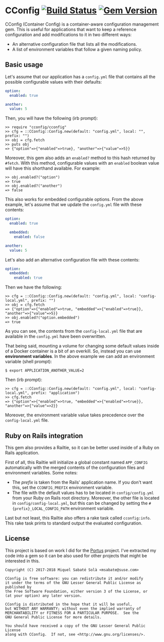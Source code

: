 # CConfig [![Build Status](https://travis-ci.org/mssola/cconfig.svg?branch=master)](https://travis-ci.org/mssola/cconfig) [![Gem Version](https://badge.fury.io/rb/cconfig.svg)](https://badge.fury.io/rb/cconfig)

CConfig (Container Config) is a container-aware configuration management
gem. This is useful for applications that want to keep a reference configuration
and add modifications to it in two different ways:

- An alternative configuration file that lists all the modifications.
- A list of environment variables that follow a given naming policy.

## Basic usage

Let's assume that our application has a `config.yml` file that contains all the
possible configurable values with their defaults:

```yaml
option:
  enabled: true

another:
  value: 5
```

Then, you will have the following (irb prompt):

```
>> require "cconfig/cconfig"
>> cfg = ::CConfig::Config.new(default: "config.yml", local: "", prefix: "")
>> obj = cfg.fetch
>> puts obj
=> {"option"=>{"enabled"=>true}, "another"=>{"value"=>5}}
```

Moreover, this gem also adds an `enabled?` method to this hash returned by
`#fetch`. With this method, configurable values with an `enabled` boolean value
will have this shorthand available. For example:

```
>> obj.enabled?("option")
=> true
>> obj.enabled?("another")
=> false
```

This also works for embedded configurable options. From the above example, let's
assume that we update the `config.yml` file with these contents:

```yaml
option:
  enabled: true

  embedded:
    enabled: false

another:
  value: 5
```

Let's also add an alternative configuration file with these contents:

```yaml
option:
  embedded:
    enabled: true
```

Then we have the following:

```
>> cfg = ::CConfig::Config.new(default: "config.yml", local: "config-local.yml", prefix: "")
>> obj = cfg.fetch
=> {"option"=>{"enabled"=>true, "embedded"=>{"enabled"=>true}}, "another"=>{"value"=>5}}
>> obj.enabled?("option.embedded")
=> true
```

As you can see, the contents from the `config-local.yml` file that are available
in the `config.yml` have been overwritten.

That being said, mounting a volume for changing some default values inside of a
Docker container is a bit of an overkill. So, instead you can use **environment
variables**. In the above example we can add an environment variable (shell prompt):

```
$ export APPLICATION_ANOTHER_VALUE=2
```

Then (irb prompt):

```
>> cfg = ::CConfig::Config.new(default: "config.yml", local: "config-local.yml", prefix: "application")
>> cfg.fetch
=> {"option"=>{"enabled"=>true, "embedded"=>{"enabled"=>true}}, "another"=>{"value"=>2}}
```

Moreover, the environment variable value takes precedence over the
`config-local.yml` file.

## Ruby on Rails integration

This gem also provides a Railtie, so it can be better used inside of a Ruby on
Rails application.

First of all, this Railtie will initialize a global constant named `APP_CONFIG`
automatically with the merged contents of the configuration files and
environment variables. Some notes:

- The *prefix* is taken from the Rails' application name. If you don't want
  this, set the `CCONFIG_PREFIX` environment variable.
- The file with the default values has to be located in `config/config.yml` from
  your Ruby on Rails root directory. Moreover, the other file is located in
  `config/config-local.yml`, but this can be changed by setting the
  `#{prefix}_LOCAL_CONFIG_PATH` environment variable.

Last but not least, this Railtie also offers a rake task called
`cconfig:info`. This rake task prints to standard output the evaluated
configuration.

## License

This project is based on work I did for the
[Portus](https://github.com/SUSE/Portus) project. I've extracted my code into a
gem so it can be also used for other projects that might be interested in this.

```
Copyright (C) 2017-2018 Miquel Sabaté Solà <msabate@suse.com>

CConfig is free software: you can redistribute it and/or modify
it under the terms of the GNU Lesser General Public License as published by
the Free Software Foundation, either version 3 of the License, or
(at your option) any later version.

CConfig is distributed in the hope that it will be useful,
but WITHOUT ANY WARRANTY; without even the implied warranty of
MERCHANTABILITY or FITNESS FOR A PARTICULAR PURPOSE.  See the
GNU General Public License for more details.

You should have received a copy of the GNU Lesser General Public License
along with CConfig.  If not, see <http://www.gnu.org/licenses/>.
```
